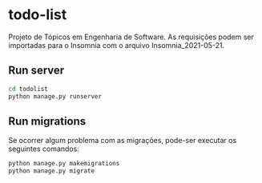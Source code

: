 # todo-list

Projeto de Tópicos em Engenharia de Software. As requisições podem ser importadas para o Insomnia com o arquivo Insomnia_2021-05-21.

## Run server

```bash
cd todolist
python manage.py runserver
```

## Run migrations
Se ocorrer algum problema com as migrações, pode-ser executar os seguintes comandos:

```bash
python manage.py makemigrations
python manage.py migrate
```
